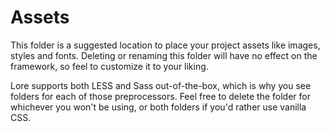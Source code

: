 # Assets

This folder is a suggested location to place your project assets like images, styles and fonts. Deleting or renaming 
this folder will have no effect on the framework, so feel to customize it to your liking.

Lore supports both LESS and Sass out-of-the-box, which is why you see folders for each of those preprocessors. Feel
free to delete the folder for whichever you won't be using, or both folders if you'd rather use vanilla CSS.
